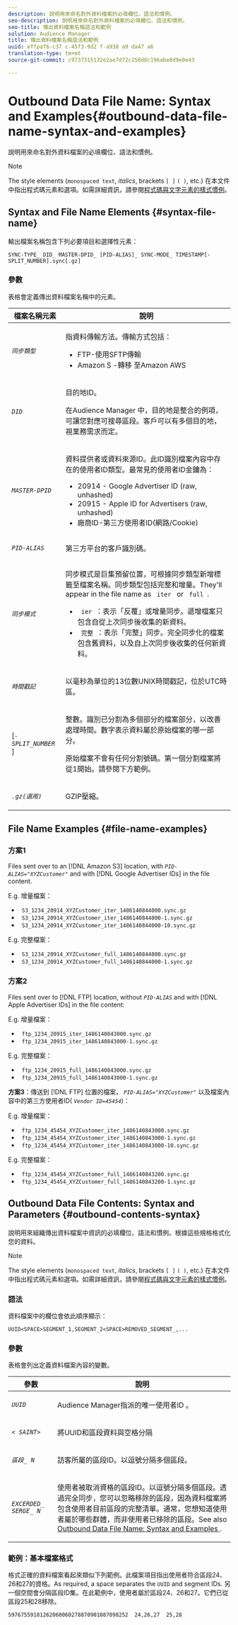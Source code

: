 ```yaml
---
description: 說明用來命名對外資料檔案的必填欄位、語法和慣例。
seo-description: 說明用來命名對外資料檔案的必填欄位、語法和慣例。
seo-title: 傳出資料檔案名稱語法和範例
solution: Audience Manager
title: 傳出資料檔案名稱語法和範例
uuid: effpaf6-c37 c-45f3-9d2 f-a938 a9 da47 a6
translation-type: tm+mt
source-git-commit: c9737315132e2ae7d72c250d8c196abe8d9e0e43

---
```



# Outbound Data File Name: Syntax and Examples{#outbound-data-file-name-syntax-and-examples}

說明用來命名對外資料檔案的必填欄位、語法和慣例。

<!-- c_name_reqs_outbound.xml -->

>[!NOTE]
>
>The style elements (`monospaced text`, *italics*, brackets `[ ]` `( )`, etc.) 在本文件中指出程式碼元素和選項。如需詳細資訊，請參閱[程式碼與文字元素的樣式慣例](../../../reference/code-style-elements.md)。

## Syntax and File Name Elements {#syntax-file-name}

輸出檔案名稱包含下列必要項目和選擇性元素：

```
SYNC-TYPE_ DID_ MASTER-DPID_ [PID-ALIAS]_ SYNC-MODE_ TIMESTAMP[- SPLIT_NUMBER].sync[.gz]
```

### 參數

表格會定義傳出資料檔案名稱中的元素。

<table id="table_1EA97D75004148CE85F702427DB7E97A"> 
 <thead> 
  <tr> 
   <th colname="col1" class="entry"> 檔案名稱元素 </th> 
   <th colname="col2" class="entry"> 說明 </th> 
  </tr> 
 </thead>
 <tbody> 
  <tr> 
   <td colname="col1"> <p> <code><i>同步類型 </i></code> </p> </td> 
   <td colname="col2"> <p>指資料傳輸方法。傳輸方式包括： </p> 
    <ul id="ul_4E0CFC7A34E04E2FA216A07E3654D6EE"> 
     <li id="li_0066B99222A64BE9975AE2E91511FB77">FTP-使用SFTP傳輸 </li> 
     <li id="li_646767FE8AD247B88D0DD5461349F019"> <span class="keyword"> Amazon S </span> -轉移 <span class="keyword"> 至Amazon AWS </span> </li> 
    </ul> </td> 
  </tr> 
  <tr> 
   <td colname="col1"> <p> <code><i>DID </i></code> </p> </td> 
   <td colname="col2"> <p>目的地ID。 </p> <p><span class="keyword"> 在Audience Manager </span>中，目的地是整合的例項，可讓您對應可搜尋區段。客戶可以有多個目的地，視業務需求而定。 </p> </td> 
  </tr> 
  <tr> 
   <td colname="col1"> <p> <code><i>MASTER-DPID </i></code> </p> </td> 
   <td colname="col2"> <p>資料提供者或資料來源ID。此ID識別檔案內容中存在的使用者ID類型。最常見的使用者ID金鑰為： </p> <p> 
     <ul id="ul_CC22D019ECED4B17A7695708001F2C1B"> 
      <li id="li_94DAFA169380405981AFEF1B581997E6">20914 - <span class="keyword"> Google Advertiser ID </span> (raw, unhashed) </li> 
      <li id="li_DE74BE06331C49CF87606A192D815B96">20915 - <span class="keyword"> Apple ID for Advertisers </span> (raw, unhashed) </li> 
      <li id="li_E0A033FEC3174EF08E93EB7C65266337">廠商ID-第三方使用者ID(網路/Cookie) </li> 
     </ul> </p> </td> 
  </tr> 
  <tr> 
   <td colname="col1"> <p> <code><i>PID-ALIAS </i></code> </p> </td> 
   <td colname="col2"> 第三方平台的客戶識別碼。 </td> 
  </tr> 
  <tr> 
   <td colname="col1"> <p> <code><i>同步模式 </i></code> </p> </td> 
   <td colname="col2"> <p>同步模式是巨集預留位置，可根據同步類型新增標籤至檔案名稱。同步類型包括完整和增量。They'll appear in the file name as <code> iter </code> or <code> full </code>. </p> 
    <ul id="ul_3B3585CEF1434951B6FDCDD29E5013CD"> 
     <li id="li_947D94E9CFAC4041AC1AAEB191805529"> <code> ier </code>：表示「反覆」或增量同步。遞增檔案只包含自從上次同步後收集的新資料。 </li> 
     <li id="li_13ADB3B3346943DAA767A1F416482D3C"> <code> 完整 </code>：表示「完整」同步。完全同步化的檔案包含舊資料，以及自上次同步後收集的任何新資料。 </li> 
    </ul> </td> 
  </tr> 
  <tr> 
   <td colname="col1"> <p> <code><i>時間戳記 </i></code> </p> </td> 
   <td colname="col2"> <p>以毫秒為單位的13位數UNIX時間戳記，位於UTC時區。 </p> </td> 
  </tr> 
  <tr> 
   <td colname="col1"> <p> [<code><i>-SPLIT_NUMBER </i></code>] </p> </td> 
   <td colname="col2"> <p>整數。識別已分割為多個部分的檔案部分，以改善處理時間。數字表示資料屬於原始檔案的哪一部分。 </p> <p>原始檔案不會有任何分割號碼。第一個分割檔案將從1開始。請參閱下方範例。 </p> </td> 
  </tr> 
  <tr> 
   <td colname="col1"> <p> <code><i>.gz(選用) </i></code> </p> </td> 
   <td colname="col2"> <p>GZIP壓縮。 </p> </td> 
  </tr> 
 </tbody> 
</table>

## File Name Examples {#file-name-examples}

### 方案1

Files sent over to an [!DNL Amazon S3] location, with *`PID-ALIAS="XYZCustomer"`* and with [!DNL Google Advertiser IDs] in the file content.

E.g. 增量檔案：

<ul class="simplelist"> 
 <li> <code> S3_1234_20914_XYZCustomer_iter_1486140844000.sync.gz </code> </li> 
 <li> <code> S3_1234_20914_XYZCustomer_iter_1486140844000-1.sync.gz </code> </li> 
 <li> <code> S3_1234_20914_XYZCustomer_iter_1486140844000-10.sync.gz </code> </li> 
</ul>

E.g. 完整檔案：

<ul class="simplelist"> 
 <li> <code> S3_1234_20914_XYZCustomer_full_1486140844000.sync.gz </code> </li> 
 <li> <code> S3_1234_20914_XYZCustomer_full_1486140844000-1.sync.gz </code> </li> 
</ul>

### 方案2

Files sent over to [!DNL FTP] location, without *`PID-ALIAS`* and with [!DNL Apple Advertiser IDs] in the file content:

E.g. 增量檔案：

<ul class="simplelist"> 
 <li> <code> ftp_1234_20915_iter_1486140843000.sync.gz </code> </li> 
 <li> <code> ftp_1234_20915_iter_1486140843000-1.sync.gz </code> </li> 
</ul>

E.g. 完整檔案：

<ul class="simplelist"> 
 <li> <code> ftp_1234_20915_full_1486140843000.sync.gz </code> </li> 
 <li> <code> ftp_1234_20915_full_1486140843000-1.sync.gz </code> </li> 
</ul>

**方案3**：傳送到 [!DNL FTP] 位置的檔案， *`PID-ALIAS="XYZCustomer"`* 以及檔案內容中的第三方使用者ID( *`Vendor ID=45454`*)：

E.g. 增量檔案：

<ul class="simplelist"> 
 <li> <code> ftp_1234_45454_XYZCustomer_iter_1486140843000.sync.gz </code> </li> 
 <li> <code> ftp_1234_45454_XYZCustomer_iter_1486140843000-1.sync.gz </code> </li> 
 <li> <code> ftp_1234_45454_XYZCustomer_iter_1486140843000-10.sync.gz </code> </li> 
</ul>

E.g. 完整檔案：

<ul class="simplelist"> 
 <li> <code> ftp_1234_45454_XYZCustomer_full_1486140843200.sync.gz </code> </li> 
 <li> <code> ftp_1234_45454_XYZCustomer_full_1486140843200-1.sync.gz </code> </li> 
</ul>

## Outbound Data File Contents: Syntax and Parameters {#outbound-contents-syntax}

說明用來組織傳出資料檔案中資訊的必填欄位、語法和慣例。根據這些規格格式化您的資料。

<!-- c_outbound_data_file.xml -->

>[!NOTE]
>
>The style elements (`monospaced text`, *italics*, brackets `[ ]` `( )`, etc.) 在本文件中指出程式碼元素和選項。如需詳細資訊，請參閱[程式碼與文字元素的樣式慣例](../../../reference/code-style-elements.md)。

### 語法

資料檔案中的欄位會依此順序顯示：

`UUID<SPACE>SEGMENT_1,SEGMENT_2<SPACE>REMOVED_SEGMENT_,...`

### 參數

表格會列出定義資料檔案內容的變數。

<table id="table_109BA747CFDA40108370EFEB208C7E11"> 
 <thead> 
  <tr> 
   <th colname="col1" class="entry"> 參數 </th> 
   <th colname="col2" class="entry"> 說明 </th> 
  </tr> 
 </thead>
 <tbody> 
  <tr> 
   <td colname="col1"> <p> <code><i>UUID </i></code> </p> </td> 
   <td colname="col2"> <p><span class="keyword"> Audience Manager指派的唯一使用者ID </span>。 </p> </td> 
  </tr> 
  <tr> 
   <td colname="col1"> <p> <code><i>&lt; SAINT&gt; </i></code> </p> </td> 
   <td colname="col2"> <p>將UUID和區段資料與空格分隔 </p> </td> 
  </tr> 
  <tr> 
   <td colname="col1"> <p> <code><i>區段_ N </i></code> </p> </td> 
   <td colname="col2"> <p>訪客所屬的區段ID。以逗號分隔多個區段。 </p> </td> 
  </tr> 
  <tr> 
   <td colname="col1"> <p> <code><i>EXCERDED_ SERGE_ N </i></code> </p> </td> 
   <td colname="col2"> <p>使用者被取消資格的區段ID。以逗號分隔多個區段。透過完全同步，您可以忽略移除的區段，因為資料檔案將包含使用者目前區段的完整清單。通常，您想知道使用者屬於哪些群體，而非使用者已移除的區段。See also <a href="../../../integration/receiving-audience-data/batch-outbound-transfers/outbound-file-name-contents.md#outbound-data-file-name-syntax-and-examples"> Outbound Data File Name: Syntax and Examples </a>. </p> </td> 
  </tr> 
 </tbody> 
</table>

### 範例：基本檔案格式

格式正確的資料檔案看起來類似下列範例。此檔案項目指出使用者符合區段24、26和27的資格。As required, a space separates the `UUID` and segment IDs. 另一個空間會分隔區段ID集。在此範例中，使用者屬於區段24、26和27。它們已從區段25和28移除。

```
59767559181262060060278870901087098252  24,26,27  25,28
```
